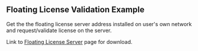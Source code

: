 ## Floating License Validation Example

Get the the floating license server address installed on user's own network and request/validate license on the server.

Link to [Floating License Server](https://www.license4j.com/products/floating-license-server/) page for download.
